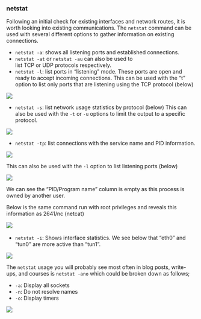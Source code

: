 

### netstat

Following an initial check for existing interfaces and network routes, it is worth looking into existing communications. The `netstat` command can be used with several different options to gather information on existing connections.

  

- `netstat -a`: shows all listening ports and established connections.
- `netstat -at` or `netstat -au` can also be used to list TCP or UDP protocols respectively.
- `netstat -l`: list ports in “listening” mode. These ports are open and ready to accept incoming connections. This can be used with the “t” option to list only ports that are listening using the TCP protocol (below)

  

![](https://i.imgur.com/BbLdyrr.png)

  

- `netstat -s`: list network usage statistics by protocol (below) This can also be used with the `-t` or `-u` options to limit the output to a specific protocol.

  

![](https://i.imgur.com/mc8OWP0.png)

  

- `netstat -tp`: list connections with the service name and PID information.

  

![](https://i.imgur.com/fDYQwbW.png)

  

This can also be used with the `-l` option to list listening ports (below)

  

![](https://i.imgur.com/JK7DNv0.png)

  

We can see the “PID/Program name” column is empty as this process is owned by another user.

Below is the same command run with root privileges and reveals this information as 2641/nc (netcat)

![](https://i.imgur.com/FjZHqlY.png)`   `

- `netstat -i`: Shows interface statistics. We see below that “eth0” and “tun0” are more active than “tun1”.

![](https://i.imgur.com/r6IjpmZ.png)

  

  

The `netstat` usage you will probably see most often in blog posts, write-ups, and courses is `netstat -ano` which could be broken down as follows;

- `-a`: Display all sockets
- `-n`: Do not resolve names
- `-o`: Display timers

  

![](https://i.imgur.com/UxzLBRw.png)